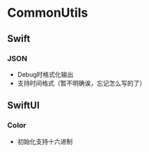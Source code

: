 # CommonUtils

## Swift
### JSON
- Debug时格式化输出
- 支持时间格式（暂不明确诶，忘记怎么写的了）

## SwiftUI
### Color
- 初始化支持十六进制
